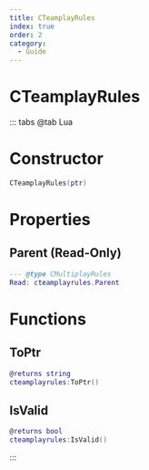 ```yaml
---
title: CTeamplayRules
index: true
order: 2
category:
  - Guide
---
```


# CTeamplayRules

::: tabs
@tab Lua
# Constructor
```lua
CTeamplayRules(ptr)
```
# Properties
## Parent (Read-Only)
```lua
--- @type CMultiplayRules
Read: cteamplayrules.Parent
```
# Functions
## ToPtr
```lua
@returns string
cteamplayrules:ToPtr()
```
## IsValid
```lua
@returns bool
cteamplayrules:IsValid()
```

:::